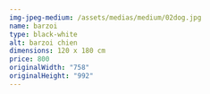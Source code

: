 ```yaml
---
img-jpeg-medium: /assets/medias/medium/02dog.jpg
name: barzoi
type: black-white
alt: barzoi chien
dimensions: 120 x 180 cm
price: 800
originalWidth: "758"
originalHeight: "992"
---
```

